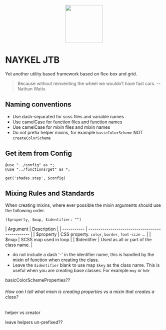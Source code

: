 <p align="center"><a href="https://naykel.com.au" target="_blank"><img src="https://avatars0.githubusercontent.com/u/32632005?s=460&u=d1df6f6e0bf29668f8a4845271e9be8c9b96ed83&v=4" width="120"></a></p>

# NAYKEL JTB

Yet another utility based framework based on flex-box and grid.

> Because without reinventing the wheel we wouldn’t have fast cars.
> -- Nathan Watts





## Naming conventions

- Use dash-separated for scss files and variable names
- Use camelCase for function files and function names
- Use camelCase for mixin files and mixin names
- Do not prefix helper mixins, for example `basicColorScheme` NOT `createColorScheme`

## Get item from Config

    @use "../config" as *;
    @use "../functions/get" as *;

    get('shades.step', $config)

## Mixing Rules and Standards

When creating mixins, where ever possible the mixin arguments should use the following order.

`($property, $map, $identifier: "")`

<code-first-col></code-first-col>
| Argument    | Description                                      |
| ----------- | ------------------------------------------------ |
| $property   | CSS property. `color`, `border`, `font-size` ... |
| $map        | SCSS map used in loop                            |
| $identifier | Used as all or part of the class name.           |


- do not include a dash '-' in the identifier name, this is handled by the mixin of function when
  creating the class.
- Leave the `$identifier` blank to use map `$key` as the class name. This is useful when you are creating base classes. For example `mxy` or `bdr`

basicColorSchemeProperties??

###### How can I tell what mixin is creating properties vs a mixin that creates a class?

helper vs creator

leave helpers un-prefixed??
